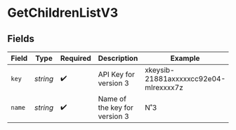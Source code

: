 # GetChildrenListV3


## Fields

| Field                                 | Type                                  | Required                              | Description                           | Example                               |
| ------------------------------------- | ------------------------------------- | ------------------------------------- | ------------------------------------- | ------------------------------------- |
| `key`                                 | *string*                              | :heavy_check_mark:                    | API Key for version 3                 | xkeysib-21881axxxxxcc92e04-mIrexxxx7z |
| `name`                                | *string*                              | :heavy_check_mark:                    | Name of the key for version 3         | N˚3                                   |